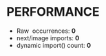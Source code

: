 # PERFORMANCE

- Raw <img> occurrences: **0**
- next/image imports: **0**
- dynamic import() count: **0**